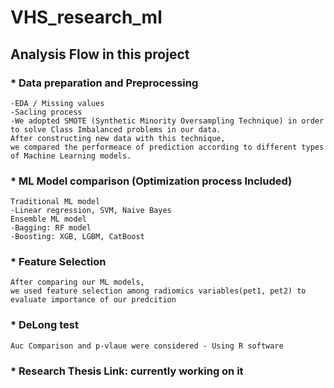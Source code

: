 # VHS_research_ml
## Analysis Flow in this project

### * Data preparation and Preprocessing 
```
-EDA / Missing values 
-Sacling process 
-We adopted SMOTE (Synthetic Minority Oversampling Technique) in order to solve Class Imbalanced problems in our data. 
After constructing new data with this technique, 
we compared the performeace of prediction according to different types of Machine Learning models. 
```
### * ML Model comparison (Optimization process Included)  
```
Traditional ML model 
-Linear regression, SVM, Naive Bayes 
Ensemble ML model
-Bagging: RF model
-Boosting: XGB, LGBM, CatBoost
```
### * Feature Selection 
```
After comparing our ML models, 
we used feature selection among radiomics variables(pet1, pet2) to evaluate importance of our predcition
```
### * DeLong test 
```
Auc Comparison and p-vlaue were considered - Using R software
```
### * Research Thesis Link: currently working on it 
